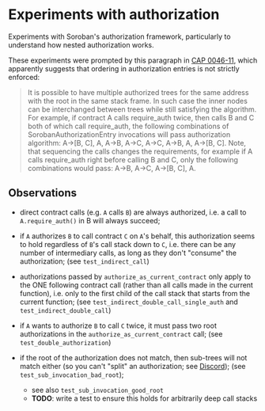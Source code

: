 # Experiments with authorization

Experiments with Soroban's authorization framework, particularly to understand
how nested authorization works.

These experiments were prompted by this paragraph in
[CAP 0046-11](https://github.com/stellar/stellar-protocol/blob/master/core/cap-0046-11.md),
which apparently suggests that ordering in authorization entries is not strictly
enforced:

> It is possible to have multiple authorized trees for the same address with the
> root in the same stack frame. In such case the inner nodes can be interchanged
> between trees while still satisfying the algorithm. For example, if contract A
> calls require_auth twice, then calls B and C both of which call require_auth,
> the following combinations of SorobanAuthorizationEntry invocations will pass
> authorization algorithm: A->[B, C], A, A->B, A->C, A->C, A->B, A, A->[B, C].
> Note, that sequencing the calls changes the requirements, for example if A
> calls require_auth right before calling B and C, only the following
> combinations would pass: A->B, A->C, A->[B, C], A.

## Observations

- direct contract calls (e.g. `A` calls `B`) are always authorized, i.e. a call
  to `A.require_auth()` in B will always succeed;

- if `A` authorizes `B` to call contract `C` on `A`'s behalf, this authorization
  seems to hold regardless of `B`'s call stack down to `C`, i.e. there can be
  any number of intermediary calls, as long as they don't "consume" the
  authorization; (see `test_indirect_call`)

- authorizations passed by `authorize_as_current_contract` only apply to the ONE
  following contract call (rather than all calls made in the current function),
  i.e. only to the first child of the call stack that starts from the current
  function; (see `test_indirect_double_call_single_auth` and
  `test_indirect_double_call`)

- if `A` wants to authorize `B` to call `C` twice, it must pass two root
  authorizations in the `authorize_as_current_contract` call; (see
  `test_double_authorization`)

- if the root of the authorization does not match, then sub-trees will not match
  either (so you can't "split" an authorization; see
  [Discord](https://discord.com/channels/897514728459468821/1149701029387055166/1152712204118929548));
  (see `test_sub_invocation_bad_root`);
    - see also `test_sub_invocation_good_root`
    - **TODO**: write a test to ensure this holds for arbitrarily deep call stacks